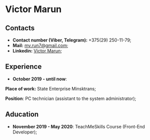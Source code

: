 # Victor Marun

Contacts
---
- **Сontact number (Viber, Telegram):** +375(29) 250-11-79;
- **Mail:** mv.run7@gmail.com;
- **Linkedin:** [Victor Marun](https://www.linkedin.com/in/mvrun/);


Experience
---
- **October 2019 - until now**:

**Place of work:** State Enterprise Minsktrans;

**Position**: PC technician (assistant to the system administrator);

Aducation
---
- **November 2019 - May 2020**:
TeachMeSkills Course (Front-End Developer);
